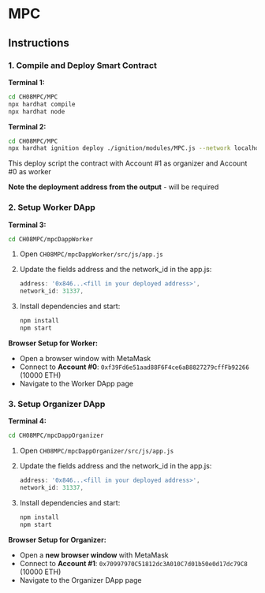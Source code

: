 # MPC

## Instructions

### 1. Compile and Deploy Smart Contract

**Terminal 1:**

```bash
cd CH08MPC/MPC
npx hardhat compile
npx hardhat node

```

**Terminal 2:**

```bash
cd CH08MPC/MPC
npx hardhat ignition deploy ./ignition/modules/MPC.js --network localhost
```
This deploy script the contract with Account #1 as organizer and Account #0 as worker


**Note the deployment address from the output** - will be required

### 2. Setup Worker DApp

**Terminal 3:**

```bash
cd CH08MPC/mpcDappWorker

```

1.  Open `CH08MPC/mpcDappWorker/src/js/app.js`
    
2.  Update the fields address and the network_id in the app.js:
    
    ```javascript
    address: '0x846...<fill in your deployed address>',   
    network_id: 31337,
    
    ```
    
3.  Install dependencies and start:
    
    ```bash
    npm install
    npm start
    
    ```
    

**Browser Setup for Worker:**

-   Open a browser window with MetaMask
-   Connect to **Account #0**: `0xf39Fd6e51aad88F6F4ce6aB8827279cffFb92266` (10000 ETH)
-   Navigate to the Worker DApp page

### 3. Setup Organizer DApp

**Terminal 4:**

```bash
cd CH08MPC/mpcDappOrganizer

```

1.  Open `CH08MPC/mpcDappOrganizer/src/js/app.js`
    
2.  Update the fields address and the network_id in the app.js:
    
    ```javascript
    address: '0x846...<fill in your deployed address>',   
    network_id: 31337,
    
    ```
    
3.  Install dependencies and start:
    
    ```bash
    npm install
    npm start
    
    ```
    

**Browser Setup for Organizer:**

-   Open a **new browser window** with MetaMask
-   Connect to **Account #1**: `0x70997970C51812dc3A010C7d01b50e0d17dc79C8` (10000 ETH)
-   Navigate to the Organizer DApp page
